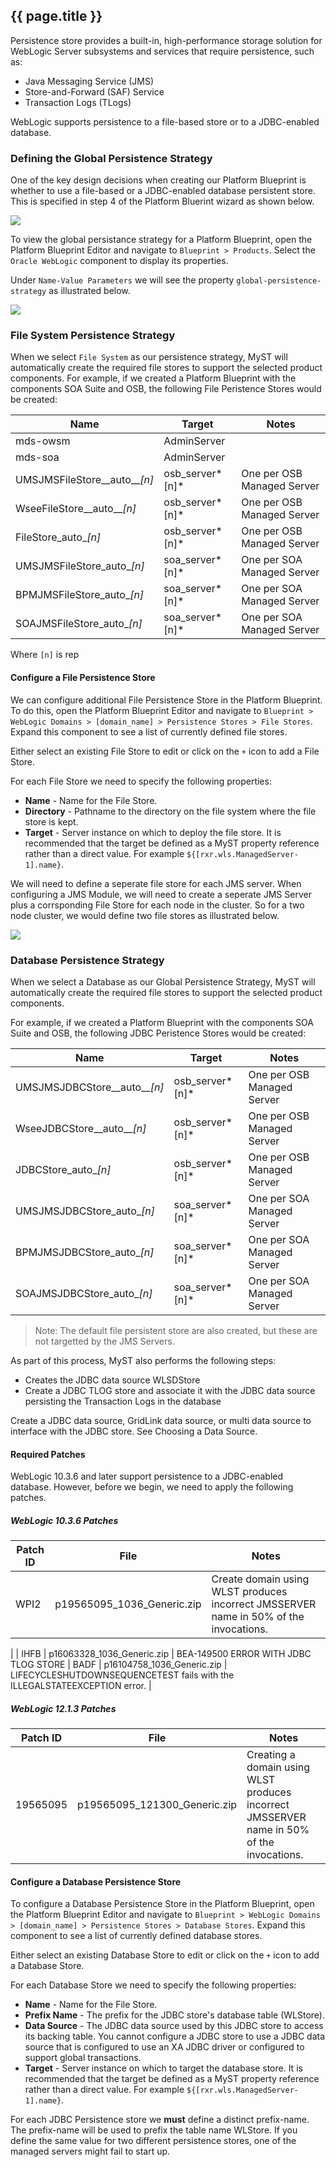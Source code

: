<!-- Note on Persistent Stores
* See https://rubiconred.jira.com/wiki/display/M25D/Configuring+the+Persistence+Store
* See https://rubiconred.jiveon.com/message/4424
* See https://rubiconred.jira.com/wiki/display/RABOCD/MyST+Studio+Configuration+Management+Guide#MySTStudioConfigurationManagementGuide-JavaMessagingServer
-->

## {{ page.title }}
Persistence store provides a built-in, high-performance storage solution for WebLogic Server subsystems and services that require persistence, such as: 
* Java Messaging Service (JMS)
* Store-and-Forward (SAF) Service
* Transaction Logs (TLogs)

WebLogic supports persistence to a file-based store or to a JDBC-enabled database.

### Defining the Global Persistence Strategy
One of the key design decisions when creating our Platform Blueprint is whether to use a file-based or a JDBC-enabled database persistent store. This is specified in step 4 of the Platform Bluerint wizard as shown below.

![](img/selectPersistenceStrategy.png)

To view the global persistance strategy for a Platform Blueprint, open the Platform Blueprint Editor and navigate to `Blueprint > Products`. Select the `Oracle WebLogic` component to display its properties. 

Under `Name-Value Parameters` we will see the property `global-persistence-strategy` as illustrated below.

![](img/persistenceStrategySetting.png)

### File System Persistence Strategy
When we select `File System` as our persistence strategy, MyST will automatically create the required file stores to support the selected product components. For example, if we created a Platform Blueprint with the components SOA Suite and OSB, the following  File Peristence Stores would be created:

| Name | Target | Notes |
| ---- | ------ | ----- |
| mds-owsm | AdminServer ||
| mds-soa | AdminServer ||
| UMSJMSFileStore__auto__*[n]* | osb_server*[n]* | One per OSB Managed Server |
| WseeFileStore__auto__*[n]* | osb_server*[n]* | One per OSB Managed Server |
| FileStore_auto_*[n]* | osb_server*[n]* | One per OSB Managed Server |
| UMSJMSFileStore_auto_*[n]* | soa_server*[n]* | One per SOA Managed Server |
| BPMJMSFileStore_auto_*[n]* | soa_server*[n]* | One per SOA Managed Server |
| SOAJMSFileStore_auto_*[n]* | soa_server*[n]* | One per SOA Managed Server |

Where `[n]` is rep


#### Configure a File Persistence Store
We can configure additional File Persistence Store in the Platform Blueprint. To do this, open the Platform Blueprint Editor and navigate to `Blueprint > WebLogic Domains > [domain_name] > Persistence Stores > File Stores`. Expand this component to see a list of currently defined file stores.

Either select an existing File Store to edit or click on the `+` icon to add a File Store.

For each File Store we need to specify the following properties:
* **Name** - Name for the File Store.
* **Directory** - Pathname to the directory on the file system where the file store is kept.
* **Target** - Server instance on which to deploy the file store. It is recommended that the target be defined as a MyST property reference rather than a direct value. For example `${[rxr.wls.ManagedServer-1].name}`.

We will need to define a seperate file store for each JMS server. When configuring a JMS Module, we will need to create a seperate JMS Server plus a corrsponding File Store for each node in the cluster. So for a two node cluster, we would define two file stores as illustrated below.

![](img/exampleFilePersistenceStore.png)

### Database Persistence Strategy
When we select a Database as our Global Persistence Strategy, MyST will automatically create the required file stores to support the selected product components. 

For example, if we created a Platform Blueprint with the components SOA Suite and OSB, the following  JDBC Peristence Stores would be created:

| Name | Target | Notes |
| ---- | ------ | ----- |
| UMSJMSJDBCStore__auto__*[n]* | osb_server*[n]* | One per OSB Managed Server |
| WseeJDBCStore__auto__*[n]* | osb_server*[n]* | One per OSB Managed Server |
| JDBCStore_auto_*[n]* | osb_server*[n]* | One per OSB Managed Server |
| UMSJMSJDBCStore_auto_*[n]* | soa_server*[n]* | One per SOA Managed Server |
| BPMJMSJDBCStore_auto_*[n]* | soa_server*[n]* | One per SOA Managed Server |
| SOAJMSJDBCStore_auto_*[n]* | soa_server*[n]* | One per SOA Managed Server |

> Note: The default file persistent store are also created, but these are not targetted by the JMS Servers.

As part of this process, MyST also performs the following steps:
* Creates the JDBC data source WLSDStore
* Create a JDBC TLOG store and associate it with the JDBC data source persisting the Transaction Logs in the database

Create a JDBC data source, GridLink data source, or multi data source to interface with the JDBC store. See Choosing a Data Source.

#### Required Patches
WebLogic 10.3.6 and later support persistence to a JDBC-enabled database. However, before we begin, we need to apply the following patches.

##### WebLogic 10.3.6 Patches

| Patch ID | File | Notes |
| -------- | ---- | ----- |
| WPI2 | p19565095_1036_Generic.zip | Create domain using WLST produces incorrect JMSSERVER name in 50% of the invocations. |
| IHFB | p16063328_1036_Generic.zip | BEA-149500 ERROR WITH JDBC TLOG STORE
| BADF | p16104758_1036_Generic.zip | LIFECYCLESHUTDOWNSEQUENCETEST fails with the ILLEGALSTATEEXCEPTION error. |

##### WebLogic 12.1.3 Patches

| Patch ID | File | Notes |
| -------- | ---- | ----- |
| 19565095 | p19565095_121300_Generic.zip | Creating a domain using WLST produces incorrect JMSSERVER name in 50% of the invocations. |

#### Configure a Database Persistence Store
To configure a Database Persistence Store in the Platform Blueprint, open the Platform Blueprint Editor and navigate to `Blueprint > WebLogic Domains > [domain_name] > Persistence Stores > Database Stores`. Expand this component to see a list of currently defined database stores.

Either select an existing Database Store to edit or click on the `+` icon to add a Database Store.

For each Database Store we need to specify the following properties:
* **Name** - Name for the File Store.
* **Prefix Name** - The prefix for the JDBC store's database table (WLStore).
* **Data Source** - The JDBC data source used by this JDBC store to access its backing table. You cannot configure a JDBC store to use a JDBC data source that is configured to use an XA JDBC driver or configured to support global transactions.
* **Target** - Server instance on which to target the database store. It is recommended that the target be defined as a MyST property reference rather than a direct value. For example `${[rxr.wls.ManagedServer-1].name}`.

For each JDBC Persistence store we **must** define a distinct prefix-name. The prefix-name will be used to prefix the table name WLStore. If you define the same value for two different persistence stores, one of the managed servers might fail to start up.